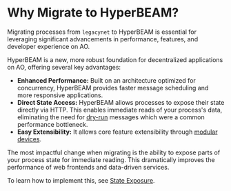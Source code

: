 # Why Migrate to HyperBEAM?

Migrating processes from `legacynet` to HyperBEAM is essential for leveraging significant advancements in performance, features, and developer experience on AO.

HyperBEAM is a new, more robust foundation for decentralized applications on AO, offering several key advantages:

- **Enhanced Performance:** Built on an architecture optimized for concurrency, HyperBEAM provides faster message scheduling and more responsive applications.
- **Direct State Access:** HyperBEAM allows processes to expose their state directly via HTTP. This enables immediate reads of your process's data, eliminating the need for [dry-run](../aoconnect/calling-dryrun.md) messages which were a common performance bottleneck.
- **Easy Extensibility:** It allows core feature extensibility through [modular devices](https://hyperbeam.arweave.net/build/devices/hyperbeam-devices.md).

The most impactful change when migrating is the ability to expose parts of your process state for immediate reading. This dramatically improves the performance of web frontends and data-driven services.

To learn how to implement this, see [State Exposure](./state-exposure.md).

